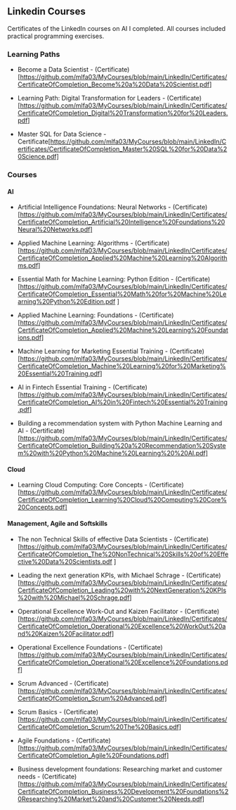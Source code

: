 ## Linkedin Courses 

Certificates of the LinkedIn courses on AI I completed. All courses included practical programming exercises. 

### Learning Paths
- Become a Data Scientist - (Certificate)[https://github.com/mlfa03/MyCourses/blob/main/LinkedIn/Certificates/CertificateOfCompletion_Become%20a%20Data%20Scientist.pdf]

- Learning Path: Digital Transformation for Leaders - (Certificate)[https://github.com/mlfa03/MyCourses/blob/main/LinkedIn/Certificates/CertificateOfCompletion_Digital%20Transformation%20for%20Leaders.pdf]

- Master SQL for Data Science - Certificate[https://github.com/mlfa03/MyCourses/blob/main/LinkedIn/Certificates/CertificateOfCompletion_Master%20SQL%20for%20Data%20Science.pdf]



### Courses

#### AI
  - Artificial Intelligence Foundations: Neural Networks - (Certificate)[https://github.com/mlfa03/MyCourses/blob/main/LinkedIn/Certificates/CertificateOfCompletion_Artificial%20Intelligence%20Foundations%20Neural%20Networks.pdf]
  
  - Applied Machine Learning: Algorithms - (Certificate)[https://github.com/mlfa03/MyCourses/blob/main/LinkedIn/Certificates/CertificateOfCompletion_Applied%20Machine%20Learning%20Algorithms.pdf]
  
  - Essential Math for Machine Learning: Python Edition - (Certificate)[https://github.com/mlfa03/MyCourses/blob/main/LinkedIn/Certificates/CertificateOfCompletion_Essential%20Math%20for%20Machine%20Learning%20Python%20Edition.pdf ]
  
  - Applied Machine Learning: Foundations - (Certificate)[https://github.com/mlfa03/MyCourses/blob/main/LinkedIn/Certificates/CertificateOfCompletion_Applied%20Machine%20Learning%20Foundations.pdf]
  
  - Machine Learning for Marketing Essential Training - (Certificate)[https://github.com/mlfa03/MyCourses/blob/main/LinkedIn/Certificates/CertificateOfCompletion_Machine%20Learning%20for%20Marketing%20Essential%20Training.pdf]
  
 - AI in Fintech Essential Training - (Certificate)[https://github.com/mlfa03/MyCourses/blob/main/LinkedIn/Certificates/CertificateOfCompletion_AI%20in%20Fintech%20Essential%20Training.pdf]
 
 - Building a recommendation system with Python Machine Learning and AI - (Certificate)[https://github.com/mlfa03/MyCourses/blob/main/LinkedIn/Certificates/CertificateOfCompletion_Building%20a%20Recommendation%20System%20with%20Python%20Machine%20Learning%20%20AI.pdf]
 
 #### Cloud
  
 - Learning Cloud Computing: Core Concepts - (Certificate)[https://github.com/mlfa03/MyCourses/blob/main/LinkedIn/Certificates/CertificateOfCompletion_Learning%20Cloud%20Computing%20Core%20Concepts.pdf]
 
 
 #### Management, Agile and Softskills
 
 - The non Technical Skills of effective Data Scientists - (Certificate)[https://github.com/mlfa03/MyCourses/blob/main/LinkedIn/Certificates/CertificateOfCompletion_The%20NonTechnical%20Skills%20of%20Effective%20Data%20Scientists.pdf ]
 
 - Leading the next generation KPIs, with Michael Schrage - (Certificate)[https://github.com/mlfa03/MyCourses/blob/main/LinkedIn/Certificates/CertificateOfCompletion_Leading%20with%20NextGeneration%20KPIs%20with%20Michael%20Schrage.pdf]
 
 - Operational Excellence Work-Out and Kaizen Facilitator - (Certificate)[https://github.com/mlfa03/MyCourses/blob/main/LinkedIn/Certificates/CertificateOfCompletion_Operational%20Excellence%20WorkOut%20and%20Kaizen%20Facilitator.pdf]
 
 - Operational Excellence Foundations - (Certificate)[https://github.com/mlfa03/MyCourses/blob/main/LinkedIn/Certificates/CertificateOfCompletion_Operational%20Excellence%20Foundations.pdf]
 
 - Scrum Advanced - (Certificate)[https://github.com/mlfa03/MyCourses/blob/main/LinkedIn/Certificates/CertificateOfCompletion_Scrum%20Advanced.pdf]
 
 - Scrum Basics - (Certificate)[https://github.com/mlfa03/MyCourses/blob/main/LinkedIn/Certificates/CertificateOfCompletion_Scrum%20The%20Basics.pdf]
 
 - Agile Foundations - (Certificate)[https://github.com/mlfa03/MyCourses/blob/main/LinkedIn/Certificates/CertificateOfCompletion_Agile%20Foundations.pdf]
 
 - Business development foundations: Researching market and customer needs - (Certificate)[https://github.com/mlfa03/MyCourses/blob/main/LinkedIn/Certificates/CertificateOfCompletion_Business%20Development%20Foundations%20Researching%20Market%20and%20Customer%20Needs.pdf]


    
